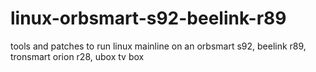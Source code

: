 # linux-orbsmart-s92-beelink-r89
tools and patches to run linux mainline on an orbsmart s92, beelink r89, tronsmart orion r28, ubox tv box
